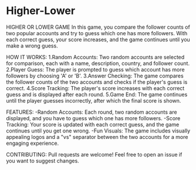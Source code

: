 # Higher-Lower
HIGHER OR LOWER GAME
In this game, you compare the follower counts of two popular accounts and try to guess which one has more followers. With each correct guess, your score increases, and the game continues until you make a wrong guess.

HOW IT WORKS:
1.Random Accounts: Two random accounts are selected for comparison, each with a name, description, country, and follower count.
2.Player Guess: The player is prompted to guess which account has more followers by choosing 'A' or 'B'.
3.Answer Checking: The game compares the follower counts of the two accounts and checks if the player's guess is correct.
4.Score Tracking: The player's score increases with each correct guess and is displayed after each round.
5.Game End: The game continues until the player guesses incorrectly, after which the final score is shown.

FEATURES:
-Random Accounts: Each round, two random accounts are displayed, and you have to guess which one has more followers.
-Score Tracking: Your score is updated with each correct guess, and the game continues until you get one wrong.
-Fun Visuals: The game includes visually appealing logos and a "vs" separator between the two accounts for a more engaging experience.

CONTRIBUTING: Pull requests are welcome! Feel free to open an issue if you want to suggest changes.
